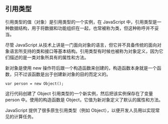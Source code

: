 ## 引用类型 ##

引用类型的值（对象）是引用类型的一个实例，在 JavaScript 中，引用类型是一种数据结构，用于将数据和功能组织在一起，也常被称为类，但这种称呼并不妥当。

尽管 JavaScript 从技术上讲是一门面向对象的语言，但它并不具备传统的面向对象语言所支持的类和接口等基本结构。引用类型有时候也被称为对象定义，因为它们描述的是一类对象所具有的属性和方法。

新对象是使用 new 操作符后跟一个构造函数来创建的，构造函数本身就是一个函数，只不过该函数是出于创建新对象的目的而定义的。

	var person = new Object();

这行代码创建了 Object 引用类型的一个新实例，然后把该实例保存在了变量 person 中。使用的构造函数是 Object，它值为新对象定义了默认的属性和方法。

JavaScript 提供了很多原生引用类型（例如 Object），以便开发人员用以实现常见的计算任务。
